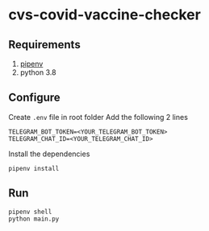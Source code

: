 # cvs-covid-vaccine-checker

## Requirements
1. [pipenv](https://pypi.org/project/pipenv/)
2. python 3.8

## Configure 
Create `.env` file in root folder
Add the following 2 lines
```
TELEGRAM_BOT_TOKEN=<YOUR_TELEGRAM_BOT_TOKEN>
TELEGRAM_CHAT_ID=<YOUR_TELEGRAM_CHAT_ID>
```

Install the dependencies
```
pipenv install
```

## Run
```
pipenv shell
python main.py
```